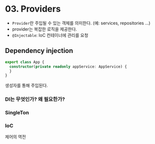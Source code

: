 # 03. Providers

- `Provider`란 주입될 수 있는 객체를 의미한다. (예: services, repositories ...)
- provider는 복잡한 로직을 제공한다.
- `@Injectable`: IoC 컨테이너에 관리를 요청

## Dependency injection

```typescript
export class App {
  constructor(private readonly appService: AppService) {
  }
}
```

생성자를 통해 주입된다.

### DI는 무엇인가? 왜 필요한가?

### SingleTon

### IoC

제어의 역전

